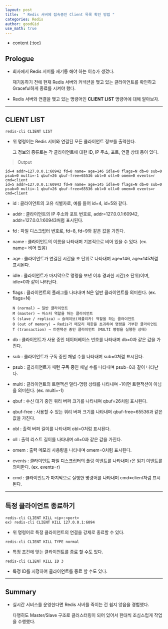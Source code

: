```yaml
---
layout: post
title:  " Redis 서버에 접속중인 Client 목록 확인 방법 "
categories: Redis
author: goodGid
use_math: true
---
```

* content
{:toc}

## Prologue

* 회사에서 Redis 서버를 재기동 해야 하는 이슈가 생겼다.

  재기동하기 전에 현재 Redis 서버와 커넥션을 맺고 있는 클라이언트를 확인하고 Graceful하게 종료를 시켜야 했다.

* Redis 서버와 연결을 맺고 있는 명령어인 **CLIENT LIST** 명령어에 대해 알아보자.




---

## CLIENT LIST

```
redis-cli CLIENT LIST
```

* 위 명령어는 Redis 서버와 연결된 모든 클라이언트 정보를 출력한다.

  그 정보의 종류로는 각 클라이언트에 대한 ID, IP 주소, 포트, 연결 상태 등이 있다.

> Output

```
id=4 addr=127.0.0.1:60942 fd=8 name= age=146 idle=0 flags=N db=0 sub=0 psub=0 multi=-1 qbuf=26 qbuf-free=65536 obl=0 oll=0 omem=0 events=r cmd=client
id=5 addr=127.0.0.1:60943 fd=9 name= age=145 idle=0 flags=N db=0 sub=0 psub=0 multi=-1 qbuf=26 qbuf-free=65536 obl=0 oll=0 omem=0 events=r cmd=client
```

* id : 클라이언트의 고유 식별자로, 예를 들어 id=4, id=5와 같다.

* addr : 클라이언트의 IP 주소와 포트 번호로, addr=127.0.0.1:60942, addr=127.0.0.1:60943처럼 표시된다.

* fd : 파일 디스크립터 번호로, fd=8, fd=9와 같은 값을 가진다.

* name : 클라이언트의 이름을 나타내며 기본적으로 비어 있을 수 있다. (ex. name= 비어 있음)

* age : 클라이언트가 연결된 시간을 초 단위로 나타내며 age=146, age=145처럼 표시된다.

* idle : 클라이언트가 마지막으로 명령을 보낸 이후 경과한 시간(초 단위)이며, idle=0과 같이 나타난다.

* flags : 클라이언트의 플래그를 나타내며 N은 일반 클라이언트를 의미한다. (ex. flags=N)

  ```
  N (normal) → 일반 클라이언트
  M (master) → 마스터 역할을 하는 클라이언트
  S (slave / replica) → 슬레이브(레플리카) 역할을 하는 클라이언트
  O (out of memory) → Redis가 메모리 제한을 초과하여 명령을 거부한 클라이언트
  T (transaction) → 트랜잭션 중인 클라이언트 (MULTI 명령을 실행한 상태)
  ```

* db : 클라이언트가 사용 중인 데이터베이스 번호를 나타내며 db=0과 같은 값을 가진다.

* sub : 클라이언트가 구독 중인 채널 수를 나타내며 sub=0처럼 표시된다.

* psub : 클라이언트가 패턴 구독 중인 채널 수를 나타내며 psub=0과 같이 나타난다.

* multi : 클라이언트의 트랜잭션 멀티-명령 상태를 나타내며 -1이면 트랜잭션이 아님을 의미한다. (ex. multi=-1)

* qbuf : 수신 대기 중인 쿼리 버퍼 크기를 나타내며 qbuf=26처럼 표시된다.

* qbuf-free : 사용할 수 있는 쿼리 버퍼 크기를 나타내며 qbuf-free=65536과 같은 값을 가진다.

* obl : 출력 버퍼 길이를 나타내며 obl=0처럼 표시된다.

* oll : 출력 리스트 길이를 나타내며 oll=0과 같은 값을 가진다.

* omem : 출력 메모리 사용량을 나타내며 omem=0처럼 표시된다.

* events : 클라이언트 파일 디스크립터의 폴링 이벤트를 나타내며 r은 읽기 이벤트를 의미한다. (ex. events=r)

* cmd : 클라이언트가 마지막으로 실행한 명령어를 나타내며 cmd=client처럼 표시된다.

---

## 특정 클라이언트 종료하기

```
redis-cli CLIENT KILL <ip>:<port>
ex) redis-cli CLIENT KILL 127.0.0.1:6094
```

* 위 명령어로 특정 클라이언트의 연결을 강제로 종료할 수 있다.

```
redis-cli CLIENT KILL TYPE normal
```

* 특정 조건에 맞는 클라이언트를 종료 할 수도 있다.

```
redis-cli CLIENT KILL ID 3
```

* 특정 ID를 지정하여 클라이언트를 종료 할 수도 있다.

---

## Summary

* 실시간 서비스를 운영한다면 Redis 서버를 죽이는 건 쉽지 않음을 경험했다.

  다행히도 Master/Slave 구조로 클러스터링이 되어 있어서 한대씩 조심스럽게 작업을 수행했다.